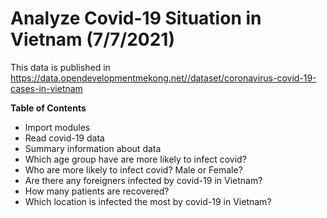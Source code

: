 # Analyze Covid-19 Situation in Vietnam (7/7/2021)
This data is published in
https://data.opendevelopmentmekong.net//dataset/coronavirus-covid-19-cases-in-vietnam

**Table of Contents**
* Import modules
* Read covid-19 data
* Summary information about data
* Which age group have are more likely to infect covid?
* Who are more likely to infect covid? Male or Female?
* Are there any foreigners infected by covid-19 in Vietnam?
* How many patients are recovered?
* Which location is infected the most by covid-19 in Vietnam?
